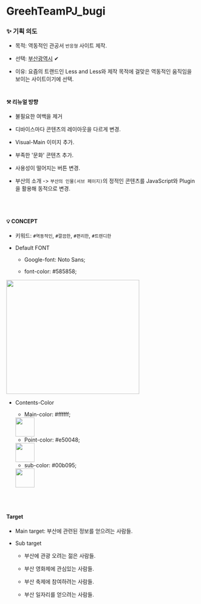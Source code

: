 # GreehTeamPJ_bugi

### ✨ 기획 의도

- 목적: 역동적인 관공서 `반응형` 사이트 제작.

- 선택: <a href="https://www.busan.go.kr/depart/index">부산광역시</a> ✔

- 이유: 요즘의 트랜드인 Less and Less와 제작 목적에 걸맞은 역동적인 움직임을 보이는 사이트이기에 선택.

#

#### ⚒ 리뉴얼 방향

- 불필요한 여백을 제거
  
- 디바이스마다 콘텐츠의 레이아웃을 다르게 변경. 

- Visual-Main 이미지 추가.
  
- 부족한 '문화' 콘텐츠 추가.

- 사용성이 떨어지는 버튼 변경.

- 부산의 소개 -> `부산의 인물(서브 페이지)`의 정적인 콘텐츠를 JavaScript와 Plugin을 활용해 동적으로 변경.

<br />
<br />

#### 💡 CONCEPT

- 키워드: `#역동적인`, `#깔끔한`, `#편리한`, `#트렌디한`

- Default FONT
  
  - Google-font: Noto Sans;
  
  - font-color: #585858;

<img src="https://user-images.githubusercontent.com/109956834/210032337-c693e116-ec18-47b5-a778-1e8ffd453ec3.png" width="350px" height="300px" />


- Contents-Color
  
  - Main-color: #ffffff;

  <img src="https://user-images.githubusercontent.com/109956834/210032455-e3946130-ae18-4659-b129-d3f3404dd4de.png" width="50px" height="50px" />

  
  - Point-color: #e50048;

  <img src="https://user-images.githubusercontent.com/109956834/210036017-f603dcf7-afd2-48e4-8983-a30b7b4921d4.png" width="50px" height="50px" />
  
  
  - sub-color: #00b095;
  
  <img src="https://user-images.githubusercontent.com/109956834/210036328-17967106-4677-46dd-9622-01024b4457e2.png" width="50px" height="50px" />
  
  
 <br />
 <br />
 
 #### Target
 
 - Main target: 부산에 관련된 정보를 얻으려는 사람들.
 
 - Sub target
 
   - 부산에 관광 오려는 젊은 사람들.
   
   - 부산 영화제에  관심있는 사람들.
   
   - 부산 축제에 참여하려는 사람들.
   
   - 부산 일자리를 얻으려는 사람들.
   
   
####
